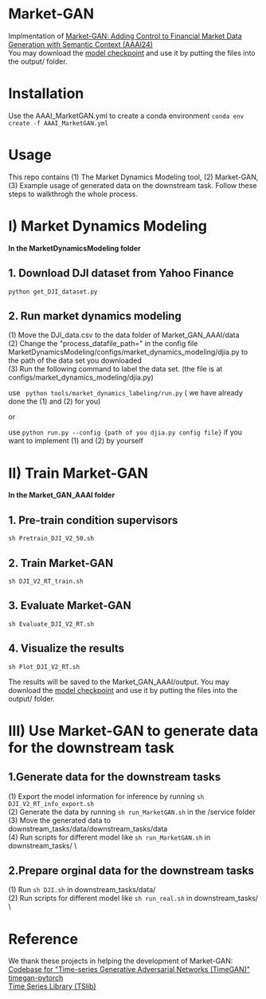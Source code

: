 # Market-GAN
Implmentation of [Market-GAN: Adding Control to Financial Market Data Generation with Semantic Context (AAAI24)](https://arxiv.org/abs/2309.07708) \
You may download the [model checkpoint](https://entuedu-my.sharepoint.com/:f:/g/personal/haochong001_e_ntu_edu_sg/ElopwODLW9xAuaWEAF7y0AcBogQMQexrrTbioUspuKAs5Q?e=t7IXDc) and use it by putting the files into the output/ folder.
# Installation
Use the AAAI_MarketGAN.yml to create a conda environment
``` conda env create -f AAAI_MarketGAN.yml ```

# Usage
This repo contains (1) The Market Dynamics Modeling tool, (2) Market-GAN, (3) Example usage of generated data on the downstream task.
Follow these steps to walkthrogh the whole process.

# I) Market Dynamics Modeling
**In the MarketDynamicsModeling folder**
## 1. Download DJI dataset from Yahoo Finance
``` python get_DJI_dataset.py ```
## 2. Run market dynamics modeling 
(1) Move the DJI_data.csv to the data folder of Market_GAN_AAAI/data\
(2) Change the "process_datafile_path=" in the config file MarketDynamicsModeling/configs/market_dynamics_modeling/djia.py to the path of the data set you downloaded \
(3) Run the following command to label the data set.
(the file is at configs/market_dynamics_modeling/djia.py)

use ``` python tools/market_dynamics_labeling/run.py``` ( we have already done the (1) and (2) for you)

or 

use ``` python run.py --config {path of you djia.py config file} ``` if you want to implement (1) and (2) by yourself

# II) Train Market-GAN
**In the Market_GAN_AAAI folder**
## 1. Pre-train condition supervisors
``` sh Pretrain_DJI_V2_50.sh ```
## 2. Train Market-GAN
``` sh DJI_V2_RT_train.sh ```
## 3. Evaluate Market-GAN
``` sh Evaluate_DJI_V2_RT.sh ```
## 4. Visualize the results
``` sh Plot_DJI_V2_RT.sh ```

The results will be saved to the Market_GAN_AAAI/output.
You may download the [model checkpoint](https://entuedu-my.sharepoint.com/:f:/g/personal/haochong001_e_ntu_edu_sg/ElopwODLW9xAuaWEAF7y0AcBogQMQexrrTbioUspuKAs5Q?e=t7IXDc) and use it by putting the files into the output/ folder.

# III) Use Market-GAN to generate data for the downstream task
## 1.Generate data for the downstream tasks
(1) Export the model information for inference by running ``` sh DJI_V2_RT_info_export.sh ``` \
(2) Generate the data by running ``` sh run_MarketGAN.sh ``` in the /service folder \
(3) Move the generated data to downstream_tasks/data/downstream_tasks/data \
(4) Run scripts for different model like ``` sh run_MarketGAN.sh ``` in downstream_tasks/ \
## 2.Prepare orginal data for the downstream tasks
(1) Run ``` sh DJI.sh ```  in downstream_tasks/data/ \
(2) Run scripts for different model like ``` sh run_real.sh ``` in downstream_tasks/ \

# Reference
We thank these projects in helping the development of Market-GAN: \
[Codebase for "Time-series Generative Adversarial Networks (TimeGAN)"](https://github.com/jsyoon0823/TimeGAN?tab=readme-ov-file#codebase-for-time-series-generative-adversarial-networks-timegan) \
[timegan-pytorch](https://github.com/birdx0810/timegan-pytorch) \
[Time Series Library (TSlib)](https://github.com/thuml/Time-Series-Library)
